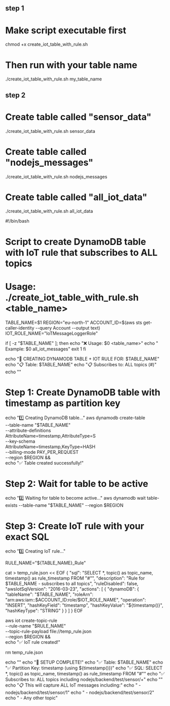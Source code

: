 ## step 1
# Make script executable first
chmod +x create_iot_table_with_rule.sh

# Then run with your table name
./create_iot_table_with_rule.sh my_table_name


## step 2
# Create table called "sensor_data"
./create_iot_table_with_rule.sh sensor_data

# Create table called "nodejs_messages" 
./create_iot_table_with_rule.sh nodejs_messages

# Create table called "all_iot_data"
./create_iot_table_with_rule.sh all_iot_data


#!/bin/bash

# Script to create DynamoDB table with IoT rule that subscribes to ALL topics
# Usage: ./create_iot_table_with_rule.sh <table_name>

TABLE_NAME=$1
REGION="eu-north-1"
ACCOUNT_ID=$(aws sts get-caller-identity --query Account --output text)
IOT_ROLE_NAME="IoTMessageLoggerRole"

if [ -z "$TABLE_NAME" ]; then
    echo "❌ Usage: $0 <table_name>"
    echo "   Example: $0 all_iot_messages"
    exit 1
fi

echo "🚀 CREATING DYNAMODB TABLE + IOT RULE FOR: $TABLE_NAME"
echo "📋 Table: $TABLE_NAME"
echo "📋 Subscribes to: ALL topics (#)"
echo ""

# Step 1: Create DynamoDB table with timestamp as partition key
echo "1️⃣ Creating DynamoDB table..."
aws dynamodb create-table \
    --table-name "$TABLE_NAME" \
    --attribute-definitions \
        AttributeName=timestamp,AttributeType=S \
    --key-schema \
        AttributeName=timestamp,KeyType=HASH \
    --billing-mode PAY_PER_REQUEST \
    --region $REGION && \
    echo "✅ Table created successfully!"

# Step 2: Wait for table to be active
echo "2️⃣ Waiting for table to become active..."
aws dynamodb wait table-exists --table-name "$TABLE_NAME" --region $REGION

# Step 3: Create IoT rule with your exact SQL
echo "3️⃣ Creating IoT rule..."

RULE_NAME="${TABLE_NAME}_Rule"

cat > temp_rule.json << EOF
{
    "sql": "SELECT *, topic() as topic_name, timestamp() as rule_timestamp FROM \"#\"",
    "description": "Rule for $TABLE_NAME - subscribes to all topics",
    "ruleDisabled": false,
    "awsIotSqlVersion": "2016-03-23",
    "actions": [
        {
            "dynamoDB": {
                "tableName": "$TABLE_NAME",
                "roleArn": "arn:aws:iam::$ACCOUNT_ID:role/$IOT_ROLE_NAME",
                "operation": "INSERT",
                "hashKeyField": "timestamp",
                "hashKeyValue": "\${timestamp()}",
                "hashKeyType": "STRING"
            }
        }
    ]
}
EOF

aws iot create-topic-rule \
    --rule-name "$RULE_NAME" \
    --topic-rule-payload file://temp_rule.json \
    --region $REGION && \
    echo "✅ IoT rule created!"

rm temp_rule.json

echo ""
echo "🎉 SETUP COMPLETE!"
echo "✅ Table: $TABLE_NAME"
echo "✅ Partition Key: timestamp (using \${timestamp()})"
echo "✅ SQL: SELECT *, topic() as topic_name, timestamp() as rule_timestamp FROM \"#\""
echo "✅ Subscribes to: ALL topics including nodejs/backend/test/sensor/+"
echo ""
echo "📋 This will capture ALL IoT messages including:"
echo "   - nodejs/backend/test/sensor/1"
echo "   - nodejs/backend/test/sensor/2"
echo "   - Any other topic"



